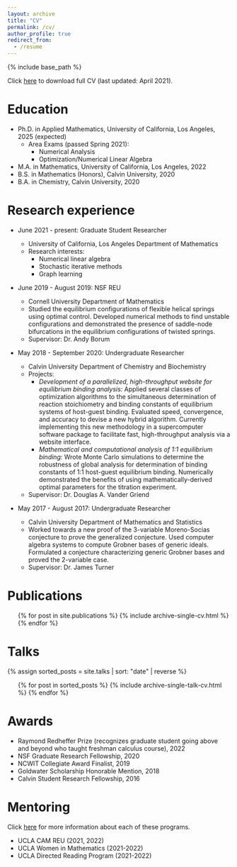 ```yaml
---
layout: archive
title: "CV"
permalink: /cv/
author_profile: true
redirect_from:
  - /resume
---
```


{% include base_path %}

Click [here](https://joycechew.github.io/files/JoyceChew_CV_Spring21.pdf) to download full CV (last updated: April 2021).

Education
======
* Ph.D. in Applied Mathematics, University of California, Los Angeles, 2025 (expected)
  * Area Exams (passed Spring 2021):
    * Numerical Analysis
    * Optimization/Numerical Linear Algebra
* M.A. in Mathematics, University of California, Los Angeles, 2022
* B.S. in Mathematics (Honors), Calvin University, 2020
* B.A. in Chemistry, Calvin University, 2020

Research experience
======
* June 2021 - present: Graduate Student Researcher
  * University of California, Los Angeles Department of Mathematics
  * Research interests:
    * Numerical linear algebra
    * Stochastic iterative methods
    * Graph learning

* June 2019 - August 2019: NSF REU
  * Cornell University Department of Mathematics
  * Studied the equilibrium configurations of flexible helical springs using optimal control. Developed numerical methods to find unstable configurations and demonstrated the presence of saddle-node bifurcations in the equilibrium configurations of twisted springs.
  * Supervisor: Dr. Andy Borum

* May 2018 - September 2020: Undergraduate Researcher
  * Calvin University Department of Chemistry and Biochemistry
  * Projects:
    * _Development of a parallelized, high-throughput website for equilibrium binding analysis:_ Applied several classes of optimization algorithms to the simultaneous determination of reaction stoichiometry and binding constants of equilibrium systems of host-guest binding. Evaluated speed, convergence, and accuracy to devise a new hybrid algorithm. Currently implementing this new methodology in a supercomputer software package to facilitate fast, high-throughput analysis via a website interface.
    * _Mathematical and computational analysis of 1:1 equilibrium binding:_ Wrote Monte Carlo simulations to determine the robustness of global analysis for determination of binding constants of 1:1 host-guest equilibrium binding. Numerically demonstrated the benefits of using mathematically-derived optimal parameters for the titration experiment.
  * Supervisor: Dr. Douglas A. Vander Griend

* May 2017 - August 2017: Undergraduate Researcher
  * Calvin University Department of Mathematics and Statistics
  * Worked towards a new proof of the 3-variable Moreno-Socias conjecture to prove the generalized conjecture. Used computer algebra systems to compute Grobner bases of generic ideals. Formulated a conjecture characterizing generic Grobner bases and proved the 2-variable case.
  * Supervisor: Dr. James Turner

<!-- Skills
======
* Skill 1
* Skill 2
  * Sub-skill 2.1
  * Sub-skill 2.2
  * Sub-skill 2.3
* Skill 3 -->

Publications
======
  <ul>{% for post in site.publications %}
    {% include archive-single-cv.html %}
  {% endfor %}</ul>

Talks
======
{% assign sorted_posts = site.talks | sort: "date" | reverse %}
  <ul>{% for post in sorted_posts %}
    {% include archive-single-talk-cv.html %}
  {% endfor %}</ul>

<!-- Teaching
======
  <ul>{% for post in site.teaching %}
    {% include archive-single-cv.html %}
  {% endfor %}</ul> -->

Awards
======
* Raymond Redheffer Prize (recognizes graduate student going above and beyond who taught freshman calculus course), 2022
* NSF Graduate Research Fellowship, 2020
* NCWIT Collegiate Award Finalist, 2019
* Goldwater Scholarship Honorable Mention, 2018
* Calvin Student Research Fellowship, 2016

Mentoring
======
Click [here](https://joycechew.github.io/mentoring/) for more information about each of these programs.
* UCLA CAM REU (2021, 2022)
* UCLA Women in Mathematics (2021-2022)
* UCLA Directed Reading Program (2021-2022)
